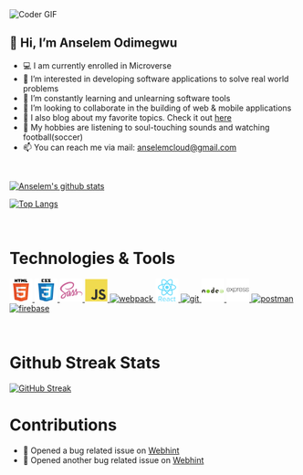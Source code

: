 <img src="https://media.giphy.com/media/SWoSkN6DxTszqIKEqv/giphy.gif" alt="Coder GIF" width="500">

<h2>👋 Hi, I’m<b> Anselem Odimegwu</b></h2>

- 💻 I am currently enrolled in Microverse 
- 👀 I’m interested in developing software applications to solve real world problems
- 🌱 I’m constantly learning and unlearning software tools 
- 💞️ I’m looking to collaborate in the building of web & mobile applications
- 📖 I also blog about my favorite topics. Check it out [here](https://anselemcodes.medium.com/)
- 🎵 My hobbies are listening to soul-touching sounds and watching football(soccer)
- 📫 You can reach me via mail: anselemcloud@gmail.com
</br>

[![Anselem's github stats](https://github-readme-stats.vercel.app/api?username=AnselemOdims&show_icons=true&theme=tokyonight)](https://github.com/AnselemOdims/github-readme-stats)

[![Top Langs](https://github-readme-stats.vercel.app/api/top-langs/?username=AnselemOdims&show_icons=true&theme=tokyonight&layout=compact)](https://github.com/AnselemOdims/github-readme-stats) 

</br>

# Technologies & Tools

<p align="left">
    <a href="https://www.w3.org/html/" target="_blank"> <img src="https://raw.githubusercontent.com/devicons/devicon/master/icons/html5/html5-original-wordmark.svg" alt="html5" width="40" height="40"/> </a>
    <a href="https://www.w3schools.com/css/" target="_blank"> <img src="https://raw.githubusercontent.com/devicons/devicon/master/icons/css3/css3-original-wordmark.svg" alt="css3" width="40" height="40"/> </a>
<a href="https://sass-lang.com" target="_blank"> <img src="https://raw.githubusercontent.com/devicons/devicon/master/icons/sass/sass-original.svg" alt="sass" width="40" height="40"/> </a>
    <a href="https://developer.mozilla.org/en-US/docs/Web/JavaScript" target="_blank"> <img src="https://raw.githubusercontent.com/devicons/devicon/master/icons/javascript/javascript-original.svg" alt="javascript" width="40" height="40"/> </a>
<a href="https://webpack.js.org/" target="_blank"> <img src="https://www.vectorlogo.zone/logos/js_webpack/js_webpack-icon.svg" alt="webpack" width="40" height="40"/> </a>
<a href="https://reactjs.org/" target="_blank"> <img src="https://raw.githubusercontent.com/devicons/devicon/master/icons/react/react-original-wordmark.svg" alt="react" width="40" height="40"/> </a>
<a href="https://git-scm.com/" target="_blank"> <img src="https://www.vectorlogo.zone/logos/git-scm/git-scm-icon.svg" alt="git" width="40" height="40"/> </a>
 <a href="https://nodejs.org" target="_blank"> <img src="https://raw.githubusercontent.com/devicons/devicon/master/icons/nodejs/nodejs-original-wordmark.svg" alt="nodejs" width="40" height="40"/> </a>
    <a href="https://expressjs.com" target="_blank"> <img src="https://raw.githubusercontent.com/devicons/devicon/master/icons/express/express-original-wordmark.svg" alt="express" width="40" height="40"/> </a>
<a href="https://www.postman.com/" target="_blank"> <img src="https://www.vectorlogo.zone/logos/getpostman/getpostman-icon.svg" alt="postman" width="40" height="40"/> </a>
 <a href="https://firebase.google.com/" target="_blank"> <img src="https://www.vectorlogo.zone/logos/firebase/firebase-icon.svg" alt="firebase" width="40" height="40"/> </a>
    </p>
    </br>
    
# Github Streak Stats
[![GitHub Streak](https://github-readme-streak-stats.herokuapp.com/?user=AnselemOdims&theme=tokyonight)](https://git.io/streak-stats)
</br>

# Contributions
- 🐛 Opened a bug related issue on [Webhint](https://github.com/webhintio/hint/issues/4836)
- 🐛 Opened another bug related issue on [Webhint](https://github.com/webhintio/hint/issues/4830)

<!---
AnselemOdims/AnselemOdims is a ✨ special ✨ repository because its `README.md` (this file) appears on your GitHub profile.
You can click the Preview link to take a look at your changes.
--->
